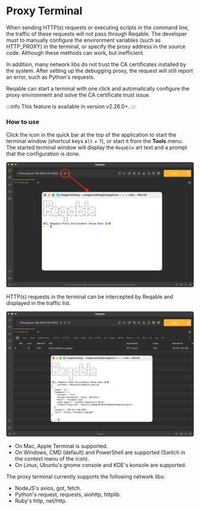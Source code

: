 # Proxy Terminal

When sending HTTP(s) requests or executing scripts in the command line, the traffic of these requests will not pass through Reqable. The developer must to manually configure the environment variables (such as HTTP_PROXY) in the terminal, or specify the proxy address in the source code. Although these methods can work, but inefficient.

In addition, many network libs do not trust the CA certificates installed by the system. After setting up the debugging proxy, the request will still report an error, such as Python's requests.

Reqable can start a terminal with one click and automatically configure the proxy environment and solve the CA certificate trust issue.

:::info
This feature is available in version v2.26.0+.
:::

### How to use

Click the icon in the quick bar at the top of the application to start the terminal window (shortcut keys `Alt` + `T`), or start it from the **Tools** menu. The started terminal window will display the `Reqable` art text and a prompt that the configuration is done.

![](arts/proxy_terminal_01.png)

HTTP(s) requests in the terminal can be intercepted by Reqable and displayed in the traffic list.

![](arts/proxy_terminal_02.png)

- On Mac, Apple Terminal is supported.
- On Windows, CMD (default) and PowerShell are supported (Switch in the context menu of the icon).
- On Linux, Ubuntu's gnome console and KDE's konsole are supported.

The proxy terminal currently supports the following network libs:

- NodeJS's axios, got, fetch.
- Python's request, requests, aiohttp, httplib.
- Ruby's http, net/http.

